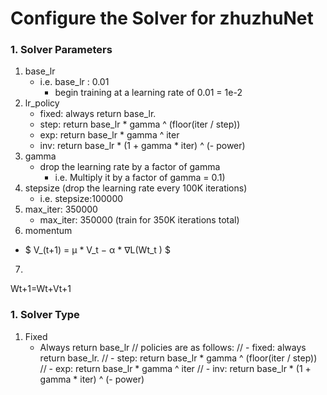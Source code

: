 Configure the Solver for zhuzhuNet
========================
### 1. Solver Parameters
1. base_lr
   * i.e. base_lr : 0.01 
       * begin training at a learning rate of 0.01 = 1e-2
2. lr_policy
   * fixed: always return base_lr.
   * step: return base_lr * gamma ^ (floor(iter / step))
   * exp: return base_lr * gamma ^ iter
   * inv: return base_lr * (1 + gamma * iter) ^ (- power)
3. gamma
   * drop the learning rate by a factor of gamma
      * i.e. Multiply it by a factor of gamma = 0.1)
4. stepsize (drop the learning rate every 100K iterations)
   * i.e. stepsize:100000
5. max_iter: 350000 
   * max_iter: 350000 (train for 350K iterations total)
6. momentum
  * $ V_(t+1) = μ * V_t − α * ∇L(Wt_t ) $
7. 
Wt+1=Wt+Vt+1
### 1. Solver Type
1. Fixed
   * Always return base_lr
// policies are as follows:
//    - fixed: always return base_lr.
//    - step: return base_lr * gamma ^ (floor(iter / step))
//    - exp: return base_lr * gamma ^ iter
//    - inv: return base_lr * (1 + gamma * iter) ^ (- power)
